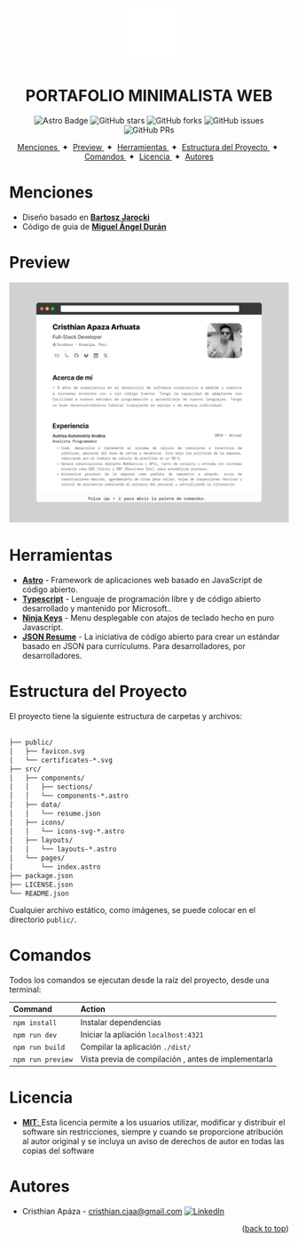 <div align="center">
    <img src="./public/favicon.svg" height="100" width="auto" />
    <h1>
        PORTAFOLIO MINIMALISTA WEB
    </h1>
</div>

<div align="center">

![Astro Badge](https://img.shields.io/badge/Astro-BC52EE?logo=astro&logoColor=fff&style=flat)
![GitHub stars](https://img.shields.io/github/stars/el-babas/minimalist-web-portfolio)
![GitHub forks](https://img.shields.io/github/forks/el-babas/minimalist-web-portfolio)
![GitHub issues](https://img.shields.io/github/issues/el-babas/minimalist-web-portfolio)
![GitHub PRs](https://img.shields.io/github/issues-pr/el-babas/minimalist-web-portfolio)

</div>

<div align="center">
    <a href="#menciones">
        Menciones
    </a>
    <span>&nbsp;✦&nbsp;</span>
    <a href="#preview">
        Preview
    </a>
    <span>&nbsp;✦&nbsp;</span>
    <a href="#herramientas">
        Herramientas
    </a>
    <span>&nbsp;✦&nbsp;</span>
    <a href="#estructura-del-proyecto">
        Estructura del Proyecto
    </a>
    <span>&nbsp;✦&nbsp;</span>
    <a href="#comandos">
        Comandos
    </a>
    <span>&nbsp;✦&nbsp;</span>
    <a href="#licencia">
        Licencia
    </a>
    <span>&nbsp;✦&nbsp;</span>
    <a href="#autores">
        Autores
    </a>
</div>

# Menciones
* Diseño basado en [**Bartosz Jarocki**](https://github.com/BartoszJarocki/cv)
* Código de guia de [**Miguel Ángel Durán**](https://github.com/midudev/minimalist-portfolio-json)

# Preview
<img src="./public/preview-screenshot.png"></img>

# Herramientas

- [**Astro**](https://astro.build/) - Framework de aplicaciones web basado en JavaScript de código abierto.
- [**Typescript**](https://www.typescriptlang.org/) - Lenguaje de programación libre y de código abierto desarrollado y mantenido por Microsoft..
- [**Ninja Keys**](https://github.com/ssleptsov/ninja-keys) - Menu desplegable con atajos de teclado hecho en puro Javascript.
- [**JSON Resume**](https://jsonresume.org/schema/) - La iniciativa de código abierto para crear un estándar basado en JSON para currículums. Para desarrolladores, por desarrolladores.

# Estructura del Proyecto

El proyecto tiene la siguiente estructura de carpetas y archivos:

```text

├── public/
│   ├── favicon.svg
│   └── certificates-*.svg
├── src/
│   ├── components/
│   │   ├── sections/
│   │   └── components-*.astro
│   ├── data/
│   │   └── resume.json
│   ├── icons/
│   │   └── icons-svg-*.astro
│   ├── layouts/
│   │   └── layouts-*.astro
│   └── pages/
│       └── index.astro
├── package.json
├── LICENSE.json
└── README.json

```
Cualquier archivo estático, como imágenes, se puede colocar en el directorio `public/`.

# Comandos

Todos los comandos se ejecutan desde la raíz del proyecto, desde una terminal:

| Command                   | Action                                           |
| :------------------------ | :----------------------------------------------- |
| `npm install`             | Instalar dependencias                            |
| `npm run dev`             | Iniciar la apliación `localhost:4321`            |
| `npm run build`           | Compilar la aplicación `./dist/`                 |
| `npm run preview`         | Vista previa de compilación , antes de implementarla |

# Licencia

* [**MIT**: ](LICENSE.txt)Esta licencia permite a los usuarios utilizar, modificar y distribuir el software sin restricciones, siempre y cuando se proporcione atribución al autor original y se incluya un aviso de derechos de autor en todas las copias del software

# Autores
* Cristhian Apáza - cristhian.cjaa@gmail.com
[![LinkedIn][linkedin-shield]][linkedin-1-url]

<p align="right">(<a href="#top">back to top</a>)</p>

[linkedin-shield]: https://img.shields.io/badge/LinkedIn-0077B5?style=flat&logo=linkedin&logoColor=white
[linkedin-1-url]: https://www.linkedin.com/in/cristhian-apaza/